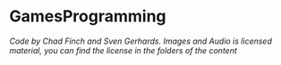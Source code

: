 # GamesProgramming
 *Code by Chad Finch and Sven Gerhards.* 
 *Images and Audio is licensed material, you can find the license in the folders of the content*
